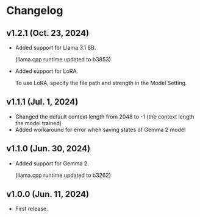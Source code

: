 # Changelog

## v1.2.1 (Oct. 23, 2024)

- Added support for Llama 3.1 8B.

    (llama.cpp runtime updated to b3853)

- Added support for LoRA.

    To use LoRA, specify the file path and strength in the Model Setting.

## v1.1.1 (Jul. 1, 2024)

- Changed the default context length from 2048 to -1 (the context length the model trained)
- Added workaround for error when saving states of Gemma 2 model

## v1.1.0 (Jun. 30, 2024)

- Added support for Gemma 2.

    (llama.cpp runtime updated to b3262)

## v1.0.0 (Jun. 11, 2024)

- First release.